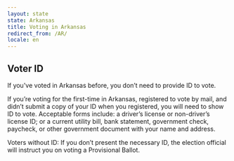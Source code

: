 ```yaml
---
layout: state
state: Arkansas
title: Voting in Arkansas
redirect_from: /AR/
locale: en
---
```


## Voter ID

If you've voted in Arkansas before, you don’t need to provide ID to vote. 

If you’re voting for the first-time in Arkansas, registered to vote by mail, and didn’t submit a copy of your ID when you registered, you will need to show ID to vote. Acceptable forms include: a driver’s license or non-driver’s license ID; or a current utility bill, bank statement, government check, paycheck, or other government document with your name and address. 

Voters without ID: If you don’t present the necessary ID, the election official will instruct you on voting a Provisional Ballot.
